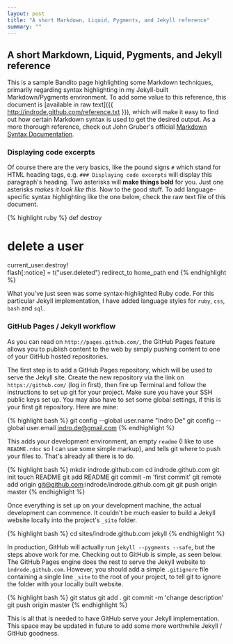```yaml
---
layout: post
title: "A short Markdown, Liquid, Pygments, and Jekyll reference"
summary: ""
---
```


## A short Markdown, Liquid, Pygments, and Jekyll reference

This is a sample Bandito page highlighting some Markdown techniques, primarily regarding syntax highlighting in my Jekyll-built Markdown/Pygments environment. To add some value to this reference, this document is [available in raw text]({{ http://indrode.github.com/reference.txt }}), which will make it easy to find out how certain Markdown syntax is used to get the desired output. As a more thorough reference, check out John Gruber's official [Markdown Syntax Documentation]({{http://daringfireball.net/projects/markdown/syntax}}).

### Displaying code excerpts

Of course there are the very basics, like the pound signs `#` which stand for HTML heading tags, e.g. `### Displaying code excerpts` will display this paragraph's heading. Two asterisks will **make things bold** for you. Just one asterisks *makes it look like this*. Now to the good stuff. To add language-specific syntax highlighting like the one below, check the raw text file of this document.

{% highlight ruby %}
def destroy
  # delete a user
  current_user.destroy!  
  flash[:notice] = t("user.deleted")
  redirect_to home_path
end
{% endhighlight %}

What you've just seen was some syntax-highlighted Ruby code. For this particular Jekyll implementation, I have added language styles for `ruby`, `css`, `bash` and `sql`.

### GitHub Pages / Jekyll workflow

As you can read on `http://pages.github.com/`, the GitHub Pages feature allows you to publish content to the web by simply pushing content to one of your GitHub hosted repositories.

The first step is to add a GitHub Pages repository, which will be used to serve the Jekyll site. Create the new repository via the link on `https://github.com/` (log in first), then fire up Terminal and follow the instructions to set up git for your project. Make sure you have your SSH public keys set up. You may also have to set some global settings, if this is your first git repository. Here are mine:

{% highlight bash %}
git config --global user.name "Indro De"
git config --global user.email indro.de@gmail.com
{% endhighlight %}

This adds your development environment, an empty `readme` (I like to use `README.rdoc` so I can use some simple markup), and tells git where to push your files to. That's already all there is to do.

{% highlight bash %}
mkdir indrode.github.com
cd indrode.github.com
git init
touch README
git add README
git commit -m 'first commit'
git remote add origin git@github.com:indrode/indrode.github.com.git
git push origin master
{% endhighlight %}

Once everything is set up on your development machine, the actual development can commence. It couldn't be much easier to build a Jekyll website locally into the project's `_site` folder.

{% highlight bash %}
cd sites/indrode.github.com
jekyll
{% endhighlight %}

In production, GitHub will actually run `jekyll --pygments --safe`, but the steps above work for me. Checking out to GitHub is simple, as seen below. The GitHub Pages engine does the rest to serve the Jekyll website to `ìndrode.github.com`. However, you should add a simple `.gitignore` file containing a single line `_site` to the root of your project, to tell git to ignore the folder with your locally built website.

{% highlight bash %}
git status
git add .
git commit -m 'change description'
git push origin master
{% endhighlight %}

This is all that is needed to have GitHub serve your Jekyll implementation. This space may be updated in future to add some more worthwhile Jekyll / GitHub goodness.